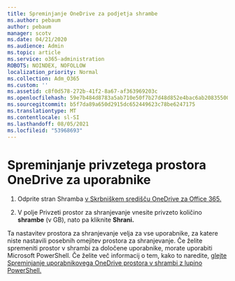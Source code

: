 ```yaml
---
title: Spreminjanje OneDrive za podjetja shrambe
ms.author: pebaum
author: pebaum
manager: scotv
ms.date: 04/21/2020
ms.audience: Admin
ms.topic: article
ms.service: o365-administration
ROBOTS: NOINDEX, NOFOLLOW
localization_priority: Normal
ms.collection: Adm_O365
ms.custom: ''
ms.assetid: c8f0d578-272b-41f2-8a67-af363969203c
ms.openlocfilehash: 59e7b484d8783a5ab710e50f7b27d48d852e4bac6ab208355005671621461ce4
ms.sourcegitcommit: b5f7da89a650d2915dc652449623c78be6247175
ms.translationtype: MT
ms.contentlocale: sl-SI
ms.lasthandoff: 08/05/2021
ms.locfileid: "53968693"
---
```

# <a name="change-the-default-onedrive-storage-space-for-your-users"></a>Spreminjanje privzetega prostora OneDrive za uporabnike

1. Odprite stran Shramba [v Skrbniškem središču OneDrive za Office 365.](https://admin.onedrive.com/?v=StorageSettings)
    
2. V polje Privzeti prostor za shranjevanje vnesite privzeto količino **shrambe** (v GB), nato pa kliknite **Shrani.**
    
Ta nastavitev prostora za shranjevanje velja za vse uporabnike, za katere niste nastavili posebnih omejitev prostora za shranjevanje. Če želite spremeniti prostor v shrambi za določene uporabnike, morate uporabiti Microsoft PowerShell. Če želite več informacij o tem, kako to naredite, [glejte Spreminjanje uporabnikovega OneDrive prostora v shrambi z lupino PowerShell.](https://go.microsoft.com/fwlink/?linkid=866402)
  

